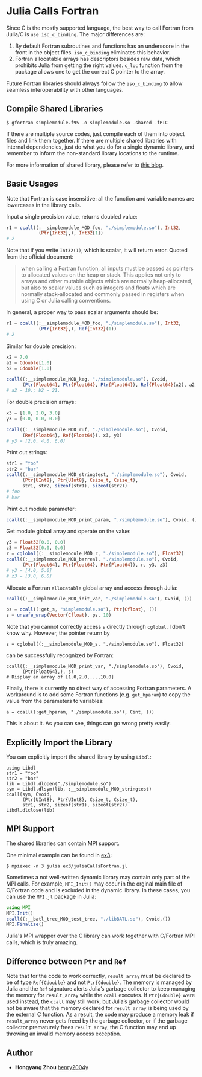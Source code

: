# Julia Calls Fortran

Since C is the mostly supported language, the best way to call Fortran from Julia/C
is `use iso_c_binding`.
The major differences are:
1. By default Fortran subroutines and functions has an underscore in the front
in the object files. `iso_c_binding` eliminates this behavior.
2. Fortran allocatable arrays has descriptors besides raw data, which prohibits
Julia from getting the right values. `c_loc` function from the package allows one to get the correct C pointer to the array.

Future Fortran libraries should always follow the `iso_c_binding` to allow seamless
interoperability with other languages.

## Compile Shared Libraries

```
$ gfortran simplemodule.f95 -o simplemodule.so -shared -fPIC
```

If there are multiple source codes, just compile each of them into object files and link them together.
If there are multiple shared libraries with internal dependencies, just do what you do for a single dynamic library, and remember to inform the non-standard library locations to the runtime.

For more information of shared library, please refer to [this blog](https://henry2004y.github.io/2020-04-04-shared-library/).

## Basic Usages

Note that Fortran is case insensitive: all the function and variable names are lowercases in the library calls.

Input a single precision value, returns doubled value:
```julia
r1 = ccall((:__simplemodule_MOD_foo, "./simplemodule.so"), Int32,
            (Ptr{Int32},), Int32[1])
# 2
```

Note that if you write `Int32(1)`, which is scalar, it will return error.
Quoted from the official document:
> when calling a Fortran function, all inputs must be passed as pointers to allocated values on the heap or stack. This applies not only to arrays and other mutable objects which are normally heap-allocated, but also to scalar values such as integers and floats which are normally stack-allocated and commonly passed in registers when using C or Julia calling conventions.

In general, a proper way to pass scalar arguments should be:
```julia
r1 = ccall((:__simplemodule_MOD_foo, "./simplemodule.so"), Int32,
            (Ptr{Int32},), Ref{Int32}(1))
# 2
```

Similar for double precision:
```julia
x2 = 7.0
a2 = Cdouble[1.0]
b2 = Cdouble[1.0]

ccall((:__simplemodule_MOD_keg, "./simplemodule.so"), Cvoid,
      (Ptr{Float64}, Ptr{Float64}, Ptr{Float64}), Ref{Float64}(x2), a2, b2)
# a2 = 10.; b2 = 21.
```

For double precision arrays:
```julia
x3 = [1.0, 2.0, 3.0]
y3 = [0.0, 0.0, 0.0]

ccall((:__simplemodule_MOD_ruf, "./simplemodule.so"), Cvoid,
      (Ref{Float64}, Ref{Float64}), x3, y3)
# y3 = [2.0, 4.0, 6.0]
```

Print out strings:
```julia
str1 = "foo"
str2 = "bar"
ccall((:__simplemodule_MOD_stringtest, "./simplemodule.so"), Cvoid,
      (Ptr{UInt8}, Ptr{UInt8}, Csize_t, Csize_t),
      str1, str2, sizeof(str1), sizeof(str2))
# foo
# bar
```

Print out module parameter:
```julia
ccall((:__simplemodule_MOD_print_param, "./simplemodule.so"), Cvoid, ())
```

Get module global array and operate on the value:
```julia
y3 = Float32[0.0, 0.0]
z3 = Float32[0.0, 0.0]
r = cglobal((:__simplemodule_MOD_r, "./simplemodule.so"), Float32)
ccall((:__simplemodule_MOD_barreal, "./simplemodule.so"), Cvoid,
      (Ptr{Float64}, Ptr{Float64}, Ptr{Float64}), r, y3, z3)
# y3 = [4.0, 5.0]
# z3 = [3.0, 6.0]
```

Allocate a Fortran `allocatable` global array and access through Julia:
```julia
ccall((:__simplemodule_MOD_init_var, "./simplemodule.so"), Cvoid, ())

ps = ccall((:get_s, "simplemodule.so"), Ptr{Cfloat}, ())
s = unsafe_wrap(Vector{Cfloat}, ps, 10)
```

Note that you cannot correctly access `s` directly through `cglobal`. I don't know why. However, the pointer return by
```
s = cglobal((:__simplemodule_MOD_s, "./simplemodule.so"), Float32)
```
can be successfully recognized by Fortran:
```
ccall((:__simplemodule_MOD_print_var, "./simplemodule.so"), Cvoid,
      (Ptr{Float64},), s)
# Display an array of [1.0,2.0,...,10.0]
```

Finally, there is currently no direct way of accessing Fortran parameters. A workaround is to add some Fortran functions (e.g. `get_hparam`) to copy the value from the parameters to variables:
```
a = ccall((:get_hparam, "./simplemodule.so"), Cint, ())
```

This is about it. As you can see, things can go wrong pretty easily.

## Explicitly Import the Library

You can explicitly import the shared library by using `Libdl`:
```
using Libdl
str1 = "foo"
str2 = "bar"
lib = Libdl.dlopen("./simplemodule.so")
sym = Libdl.dlsym(lib, :__simplemodule_MOD_stringtest)
ccall(sym, Cvoid,
      (Ptr{UInt8}, Ptr{UInt8}, Csize_t, Csize_t),
      str1, str2, sizeof(str1), sizeof(str2))
Libdl.dlclose(lib)
```

## MPI Support

The shared libraries can contain MPI support.

One minimal example can be found in [ex3](ex3):
```
$ mpiexec -n 3 julia ex3/juliaCallsFortran.jl
```

Sometimes a not well-written dynamic library may contain only part of the MPI calls. For example, `MPI_Init()` may occur in the orginal main file of C/Fortran code and is excluded in the dynamic library. In these cases, you can use the `MPI.jl` package in Julia:
```julia
using MPI
MPI.Init()
ccall((:__batl_tree_MOD_test_tree, "./libBATL.so"), Cvoid,())
MPI.Finalize()
```

Julia's MPI wrapper over the C library can work together with C/Fortran MPI calls, which is truly amazing.

## Difference between `Ptr` and `Ref`

Note that for the code to work correctly, `result_array` must be declared to be
of type `Ref{Cdouble}` and not `Ptr{Cdouble}`. The memory is managed by Julia and
the `Ref` signature alerts Julia’s garbage collector to keep managing the memory
for `result_array` while the `ccall` executes. If `Ptr{Cdouble}` were used instead,
the `ccall` may still work, but Julia’s garbage collector would not be aware
that the memory declared for `result_array` is being used by the external C
function. As a result, the code may produce a memory leak if `result_array`
never gets freed by the garbage collector, or if the garbage collector
prematurely frees `result_array`, the C function may end up throwing an invalid
memory access exception.

## Author

* **Hongyang Zhou** [henry2004y](https://github.com/henry2004y)

